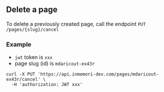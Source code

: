 ## Delete a page

To delete a previously created page, call the endpoint  `PUT /pages/{slug}/cancel`

### Example

- `jwt` token is `xxx`
- page slug (id) is `mdaricout-ex43r`

```curl
curl -X PUT 'https://api.inmemori-dev.com/pages/mdaricout-ex43r/cancel' \
  -H 'authorization: JWT xxx'
```
